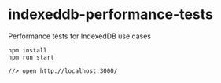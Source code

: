 # indexeddb-performance-tests
Performance tests for IndexedDB use cases


```
npm install
npm run start

//> open http://localhost:3000/
```
